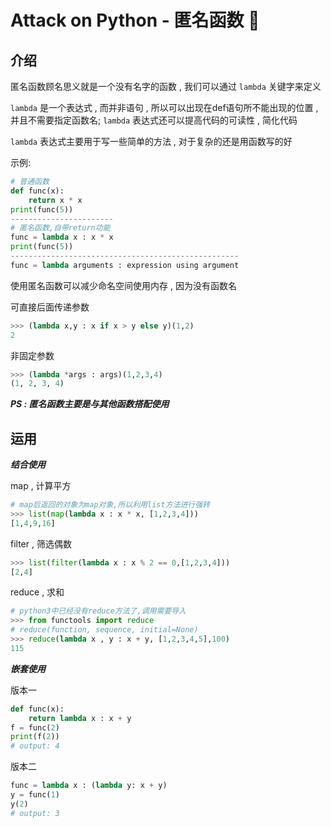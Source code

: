 #  Attack on Python - 匿名函数 🐍


<extoc></extoc>

## 介绍

匿名函数顾名思义就是一个没有名字的函数 , 我们可以通过 `lambda` 关键字来定义

`lambda` 是一个表达式 , 而并非语句 , 所以可以出现在def语句所不能出现的位置 , 并且不需要指定函数名; `lambda` 表达式还可以提高代码的可读性 , 简化代码

`lambda` 表达式主要用于写一些简单的方法 , 对于复杂的还是用函数写的好 

示例:

```python
# 普通函数
def func(x):
    return x * x
print(func(5))
-----------------------
# 匿名函数,自带return功能
func = lambda x : x * x
print(func(5))
---------------------------------------------------
func = lambda arguments : expression using argument 
```

使用匿名函数可以减少命名空间使用内存 , 因为没有函数名

可直接后面传递参数

```python
>>> (lambda x,y : x if x > y else y)(1,2)
2
```

非固定参数

```python
>>> (lambda *args : args)(1,2,3,4)
(1, 2, 3, 4)
```

***PS : 匿名函数主要是与其他函数搭配使用***

## 运用

***结合使用***

map , 计算平方

```python
# map后返回的对象为map对象,所以利用list方法进行强转
>>> list(map(lambda x : x * x, [1,2,3,4]))
[1,4,9,16]
```

filter , 筛选偶数

```python
>>> list(filter(lambda x : x % 2 == 0,[1,2,3,4]))
[2,4]
```

reduce , 求和

```python
# python3中已经没有reduce方法了,调用需要导入
>>> from functools import reduce
# reduce(function, sequence, initial=None)
>>> reduce(lambda x , y : x + y, [1,2,3,4,5],100)
115
```

***嵌套使用***

版本一

```python
def func(x):
    return lambda x : x + y
f = func(2)
print(f(2))
# output: 4
```

版本二

```python
func = lambda x : (lambda y: x + y)
y = func(1)
y(2)
# output: 3
```